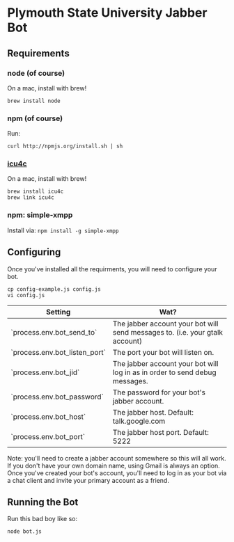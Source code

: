 # Plymouth State University Jabber Bot

## Requirements
### node (of course)
On a mac, install with brew!

````
brew install node
````

### npm (of course)
Run:
````
curl http://npmjs.org/install.sh | sh
````

### [icu4c](http://userguide.icu-project.org/)
On a mac, install with brew!
````
brew install icu4c
brew link icu4c
````

### npm: simple-xmpp
Install via: `npm install -g simple-xmpp`

## Configuring
Once you've installed all the requirments, you will need to configure your bot.

````
cp config-example.js config.js
vi config.js
````

<table>
	<thead>
		<tr>
			<th>Setting</th>
			<th>Wat?</th>
		</tr>
	</thead>
	<tbody>
		<tr>
			<td>`process.env.bot_send_to`</td>
			<td>The jabber account your bot will send messages to. (i.e. your gtalk account)</td>
		</tr>
		<tr>
			<td>`process.env.bot_listen_port`</td>
			<td>The port your bot will listen on.</td>
		</tr>
		<tr>
			<td>`process.env.bot_jid`</td>
			<td>The jabber account your bot will log in as in order to send debug messages.</td>
		</tr>
		<tr>
			<td>`process.env.bot_password`</td>
			<td>The password for your bot's jabber account.</td>
		</tr>
		<tr>
			<td>`process.env.bot_host`</td>
			<td>The jabber host.  Default: talk.google.com</td>
		</tr>
		<tr>
			<td>`process.env.bot_port`</td>
			<td>The jabber host port.  Default: 5222</td>
		</tr>
	</tbody>
</table>

Note: you'll need to create a jabber account somewhere so this will all work.  If you don't have your own domain name, using Gmail is always an option.  Once you've created your bot's account, you'll need to log in as your bot via a chat client and invite your primary account as a friend.

## Running the Bot

Run this bad boy like so:

````
node bot.js
````
